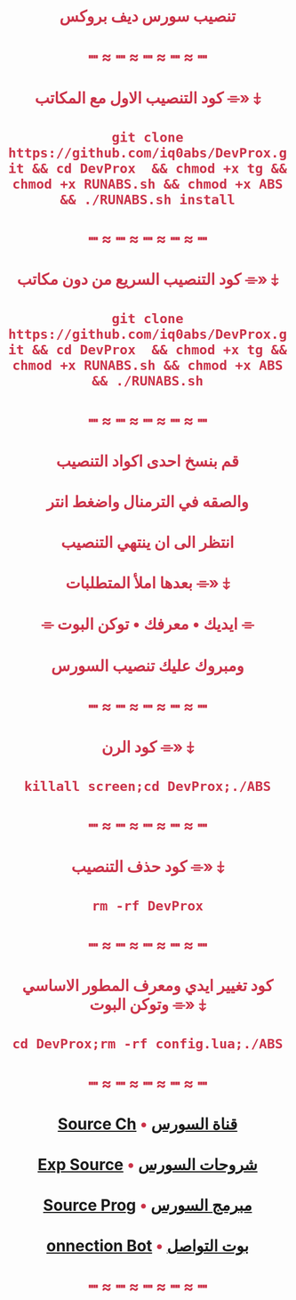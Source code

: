 # <p align="center" style="color:#cb3349" > تنصيب سورس ديف بروكس
# <p align="center" style="color:#cb3349" > ┉ ≈ ┉ ≈ ┉ ≈ ┉ ≈ ┉
# <p align="center" style="color:#cb3349" > كود التنصيب الاول مع المكاتب ⌯» ⤈


# <p align="center" style="color:#cb3349" > `git clone https://github.com/iq0abs/DevProx.git && cd DevProx  && chmod +x tg && chmod +x RUNABS.sh && chmod +x ABS && ./RUNABS.sh install`

# <p align="center" style="color:#cb3349" > ┉ ≈ ┉ ≈ ┉ ≈ ┉ ≈ ┉
# <p align="center" style="color:#cb3349" > كود التنصيب السريع من دون مكاتب ⌯» ⤈

# <p align="center" style="color:#cb3349" > `git clone https://github.com/iq0abs/DevProx.git && cd DevProx  && chmod +x tg && chmod +x RUNABS.sh && chmod +x ABS && ./RUNABS.sh`

# <p align="center" style="color:#cb3349" > ┉ ≈ ┉ ≈ ┉ ≈ ┉ ≈ ┉
# <p align="center" style="color:#cb3349" > قم بنسخ احدى اكواد التنصيب
# <p align="center" style="color:#cb3349" > والصقه في الترمنال واضغط انتر
# <p align="center" style="color:#cb3349" > انتظر الى ان ينتهي التنصيب
# <p align="center" style="color:#cb3349" > بعدها املأ المتطلبات ⌯» ⤈
# <p align="center" style="color:#cb3349" > ⌯ ايديك • معرفك • توكن البوت ⌯
# <p align="center" style="color:#cb3349" > ومبروك عليك تنصيب السورس
# <p align="center" style="color:#cb3349" > ┉ ≈ ┉ ≈ ┉ ≈ ┉ ≈ ┉
# <p align="center" style="color:#cb3349" > كود الرن ⌯» ⤈

# <p align="center" style="color:#cb3349" > `killall screen;cd DevProx;./ABS`

# <p align="center" style="color:#cb3349" > ┉ ≈ ┉ ≈ ┉ ≈ ┉ ≈ ┉
# <p align="center" style="color:#cb3349" > كود حذف التنصيب ⌯» ⤈

# <p align="center" style="color:#cb3349" > `rm -rf DevProx`

# <p align="center" style="color:#cb3349" > ┉ ≈ ┉ ≈ ┉ ≈ ┉ ≈ ┉
# <p align="center" style="color:#cb3349" > كود تغيير ايدي ومعرف المطور الاساسي وتوكن البوت ⌯» ⤈

# <p align="center" style="color:#cb3349" > `cd DevProx;rm -rf config.lua;./ABS`

# <p align="center" style="color:#cb3349" > ┉ ≈ ┉ ≈ ┉ ≈ ┉ ≈ ┉
# <p align="center" style="color:#cb3349" > [Source Ch](https://t.me/Dev_Prox) • [قناة السورس](https://t.me/Dev_Prox)
# <p align="center" style="color:#cb3349" > [Exp Source](https://t.me/Exp_Dev) • [شروحات السورس](https://t.me/Exp_Dev)
# <p align="center" style="color:#cb3349" > [Source Prog](https://t.me/IQ_ABS) • [مبرمج السورس](https://t.me/IQ_ABS)
# <p align="center" style="color:#cb3349" > [onnection Bot](https://t.me/IQA_bot) • [بوت التواصل](https://t.me/IQA_bot)
# <p align="center" style="color:#cb3349" > ┉ ≈ ┉ ≈ ┉ ≈ ┉ ≈ ┉
